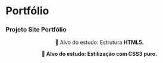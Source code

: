 # Portfólio
### Projeto Site Portfólio
<p align="center">🚀 Alvo do estudo: Estrutura <b>HTML5<b>.</p>
<p align="center">🚀 Alvo do estudo: Estilização com CSS3 puro.</p>
